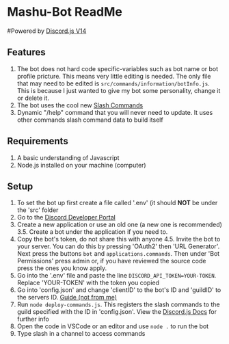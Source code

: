 # Mashu-Bot ReadMe

#Powered by [Discord.js V14](https://discord.js.org/#/)

## Features
  1. The bot does not hard code specific-variables such as bot name or bot profile pricture. This means very little editing is needed. The only file that may        need to be edited is ```src/commands/information/botInfo.js```. This is because I just wanted to give my bot some personality, change it or delete it.
  2. The bot uses the cool new [Slash Commands](https://support.discord.com/hc/en-us/articles/1500000368501-Slash-Commands-FAQ)
  3. Dynamic "/help" command that you will never need to update. It uses other commands slash command data to build itself


## Requirements
  1. A basic understanding of Javascript
  2. Node.js installed on your machine (computer)

## Setup
  1. To set the bot up first create a file called '.env'  (it should **NOT** be under the 'src' folder
  2. Go to the [Discord Developer Portal](https://discord.com/developers/applications)
  3. Create a new application or use an old one (a new one is recommended)
      3.5. Create a bot under the application if you need to. 
  4. Copy the bot's token, do not share this with anyone
      4.5. Invite the bot to your server. You can do this by pressing 'OAuth2' then 'URL Generator'. Next press the buttons ```bot``` and ```applications.commands```. Then under 'Bot Permissions' press admin or, if you have reviewed the source code press the ones you know apply.
  5. Go into the '.env' file and paste the line ```DISCORD_API_TOKEN=YOUR-TOKEN```. Replace 'YOUR-TOKEN' with the token you copied
  6. Go into 'config.json' and change 'clientID' to the bot's ID and 'guildID' to the servers ID. [Guide (not from me)](https://www.youtube.com/watch?v=NLWtSHWKbAI)
  7. Run ```node deploy-commands.js```. This registers the slash commands to the guild specified with the ID in 'config.json'. View the [Discord.js Docs](https://discordjs.guide/creating-your-bot/command-deployment.html#command-registration) for further info
  8. Open the code in VSCode or an editor and use ```node .``` to run the bot
  9. Type slash in a channel to access commands

